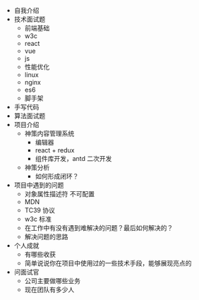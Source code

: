 * 自我介绍
* 技术面试题
  * 前端基础
  * w3c
  * react
  * vue
  * js
  * 性能优化
  * linux 
  * nginx
  * es6
  * 脚手架
* 手写代码
* 算法面试题
* 项目介绍
  * 神策内容管理系统
    * 编辑器
    * react + redux
    * 组件库开发，antd 二次开发
  * 神策分析
    * 如何形成闭环？
* 项目中遇到的问题
  * 对象属性描述符 不可配置
  * MDN
  * TC39 协议
  * w3c  标准
  * 在工作中有没有遇到难解决的问题？最后如何解决的？
  * 解决问题的思路
* 个人成就
  * 有哪些收获
  * 简单说说你在项目中使用过的一些技术手段，能够展现亮点的
* 问面试官
  * 公司主要做哪些业务
  * 现在团队有多少人